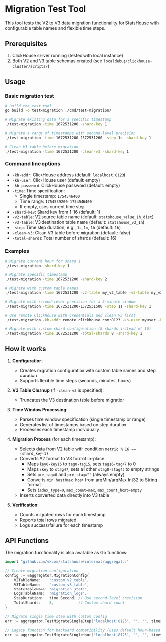 # Migration Test Tool

This tool tests the V2 to V3 data migration functionality for StatsHouse with configurable table names and flexible time steps.

## Prerequisites

1. ClickHouse server running (tested with local instance)
2. Both V2 and V3 table schemas created (see `localdebug/clickhouse-cluster/scripts/`)

## Usage

### Basic migration test

```bash
# Build the test tool
go build -o test-migration ./cmd/test-migration/

# Migrate existing data for a specific timestamp
./test-migration -time 1672531200 -shard-key 1

# Migrate a range of timestamps with second-level precision
./test-migration -time 1672531200-1672531260 -step 1s -shard-key 1

# Clean V3 table before migration
./test-migration -time 1672531200 -clean-v3 -shard-key 1
```

### Command line options

- `-kh-addr`: ClickHouse address (default: `localhost:8123`)
- `-kh-user`: ClickHouse user (default: empty)
- `-kh-password`: ClickHouse password (default: empty)
- `-time`: Time specification:
  - Single timestamp: `1754546400`
  - Time range: `1754539200-1754546400`
  - If empty, uses current time step
- `-shard-key`: Shard key from 1-16 (default: 1)
- `-v2-table`: V2 source table name (default: `statshouse_value_1h_dist`)
- `-v3-table`: V3 destination table name (default: `statshouse_v3_1h`)
- `-step`: Time step duration, e.g., `1s`, `1m`, `1h` (default: `1h`)
- `-clean-v3`: Clean V3 table before migration (default: false)
- `-total-shards`: Total number of shards (default: 16)

### Examples

```bash
# Migrate current hour for shard 1
./test-migration -shard-key 1

# Migrate specific timestamp
./test-migration -time 1672531200 -shard-key 2

# Migrate with custom table names
./test-migration -time 1672531200 -v2-table my_v2_table -v3-table my_v3_table -shard-key 1

# Migrate with second-level precision for a 5-minute window
./test-migration -time 1672531200-1672531500 -step 1s -shard-key 1

# Use remote ClickHouse with credentials and clean V3 first
./test-migration -kh-addr remote.clickhouse.com:8123 -kh-user myuser -kh-password mypass -time 1672531200 -clean-v3 -shard-key 1

# Migrate with custom shard configuration (8 shards instead of 16)
./test-migration -time 1672531200 -total-shards 8 -shard-key 1
```

## How it works

1. **Configuration**:
   - Creates migration configuration with custom table names and step duration
   - Supports flexible time steps (seconds, minutes, hours)

2. **V3 Table Cleanup** (if `-clean-v3` is specified):
   - Truncates the V3 destination table before migration

3. **Time Window Processing**:
   - Parses time window specification (single timestamp or range)
   - Generates list of timestamps based on step duration
   - Processes each timestamp individually

4. **Migration Process** (for each timestamp):
   - Selects data from V2 table with condition `metric % 16 == (shard_key-1)`
   - Converts V2 format to V3 format in-place:
     - Maps `key0-key15` to `tag0-tag15`, sets `tag16-tag47` to 0
     - Maps `skey` to `stag47`, sets all other `stag0-stag46` to empty strings
     - Sets `pre_tag=0` and `pre_stag=""` (always empty)
     - Converts `min_host`/`max_host` from argMin/argMax Int32 to String format
     - Sets `index_type=0`, `max_count=max`, `max_count_host=empty`
   - Inserts converted data directly into V3 table

5. **Verification**:
   - Counts migrated rows for each timestamp
   - Reports total rows migrated
   - Logs success/failure for each timestamp

## API Functions

The migration functionality is also available as Go functions:

```go
import "github.com/vkcom/statshouse/internal/aggregator"

// Create migration configuration
config := &aggregator.MigrationConfig{
    V2TableName:    "custom_v2_table",
    V3TableName:    "custom_v3_table", 
    StateTableName: "migration_state",
    LogsTableName:  "migration_logs",
    StepDuration:   time.Second, // Use second-level precision
    TotalShards:    8,           // Custom shard count
}

// Migrate single time step with custom config
err := aggregator.TestMigrateSingleStep("localhost:8123", "", "", timestamp, shardKey, config)

// Legacy function for backward compatibility (uses default hour-based config)
err := aggregator.TestMigrateSingleHour("localhost:8123", "", "", timestamp, shardKey)
``` 